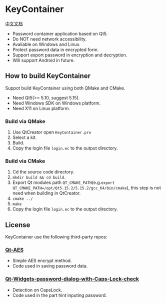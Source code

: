 ﻿# KeyContainer
[中文文档](https://github.com/realth000/keycontainer/blob/master/README_zh_CN.md)
+ Password container application based on Qt5.
+ Do NOT need network accessibility.
+ Avaliable on Windows and Linux.
+ Protect password data in encrypted form.
+ Support export password in encryption and decryption.
+ Will support Android in future.
## How to build KeyContainer
Suppot build KeyContainer using both QMake and CMake.
+ Need Qt5(>= 5.10, suggest 5.15).
+ Need Windows SDK on Windows platform.
+ Need X11 on Linux platform.
### Build via QMake
1. Use QtCreator open ``KeyContainer.pro``
2. Select a kit.
3. Build.
5. Copy the login file ``login.ec`` to the output directory.
### Build via CMake
1. Cd the source code directory.
2. ``mkdir build && cd build``.
3. Export Qt modules path ``QT_CMAKE_PATH``(e.g.``export QT_CMAKE_PATH=/opt/Qt5.15.2/5.15.2/gcc_64/bin/cmake``), this step is not need when building in QtCreator.
4. ``cmake ../``
5. ``make``
6. Copy the login file ``login.ec`` to the output directory.
## License
KeyContainer use the following third-party repos:
### [Qt-AES](https://github.com/bricke/Qt-AES/)
+ Simple AES encrypt method.
+ Code used in saving password data.
### [Qt-Widgets-password-dialog-with-Caps-Lock-check](https://github.com/savolai/Qt-Widgets-password-dialog-with-Caps-Lock-check/)
+ Detection on CapsLock.
+ Code used in the part hint inputing password.
